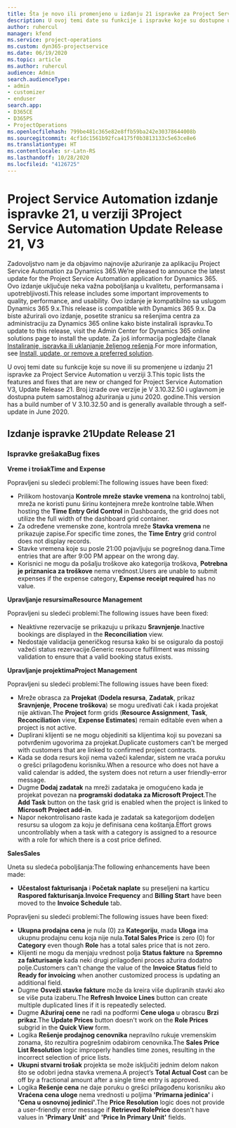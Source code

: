 ```yaml
---
title: Šta je novo ili promenjeno u izdanju 21 ispravke za Project Service Automation u verziji 3
description: U ovoj temi date su funkcije i ispravke koje su dostupne u izdanju 21 ispravke za Project Service Automation u verziji 3.
author: ruhercul
manager: kfend
ms.service: project-operations
ms.custom: dyn365-projectservice
ms.date: 06/19/2020
ms.topic: article
ms.author: ruhercul
audience: Admin
search.audienceType:
- admin
- customizer
- enduser
search.app:
- D365CE
- D365PS
- ProjectOperations
ms.openlocfilehash: 799be481c365e82e8ffb59ba242e30378644008b
ms.sourcegitcommit: 4cf1dc1561b92fca4175f0b3813133c5e63ce8e6
ms.translationtype: HT
ms.contentlocale: sr-Latn-RS
ms.lasthandoff: 10/28/2020
ms.locfileid: "4126725"
---
```

# <a name="project-service-automation-update-release-21-v3"></a><span data-ttu-id="b1c5d-103">Project Service Automation izdanje ispravke 21, u verziji 3</span><span class="sxs-lookup"><span data-stu-id="b1c5d-103">Project Service Automation Update Release 21, V3</span></span>

<span data-ttu-id="b1c5d-104">Zadovoljstvo nam je da objavimo najnovije ažuriranje za aplikaciju Project Service Automation za Dynamics 365.</span><span class="sxs-lookup"><span data-stu-id="b1c5d-104">We’re pleased to announce the latest update for the Project Service Automation application for Dynamics 365.</span></span> <span data-ttu-id="b1c5d-105">Ovo izdanje uključuje neka važna poboljšanja u kvalitetu, performansama i upotrebljivosti.</span><span class="sxs-lookup"><span data-stu-id="b1c5d-105">This release includes some important improvements to quality, performance, and usability.</span></span> <span data-ttu-id="b1c5d-106">Ovo izdanje je kompatibilno sa uslugom Dynamics 365 9.x.</span><span class="sxs-lookup"><span data-stu-id="b1c5d-106">This release is compatible with Dynamics 365 9.x.</span></span> <span data-ttu-id="b1c5d-107">Da biste ažurirali ovo izdanje, posetite stranicu sa rešenjima centra za administraciju za Dynamics 365 online kako biste instalirali ispravku.</span><span class="sxs-lookup"><span data-stu-id="b1c5d-107">To update to this release, visit the Admin Center for Dynamics 365 online solutions page to install the update.</span></span> <span data-ttu-id="b1c5d-108">Za još informacija pogledajte članak [Instaliranje, ispravka ili uklanjanje željenog rešenja](https://docs.microsoft.com/power-platform/admin/install-remove-preferred-solution).</span><span class="sxs-lookup"><span data-stu-id="b1c5d-108">For more information, see [Install, update, or remove a preferred solution](https://docs.microsoft.com/power-platform/admin/install-remove-preferred-solution).</span></span>

<span data-ttu-id="b1c5d-109">U ovoj temi date su funkcije koje su nove ili su promenjene u izdanju 21 ispravke za Project Service Automation u verziji 3.</span><span class="sxs-lookup"><span data-stu-id="b1c5d-109">This topic lists the features and fixes that are new or changed for Project Service Automation V3, Update Release 21.</span></span> <span data-ttu-id="b1c5d-110">Broj izrade ove verzije je V 3.10.32.50 i uglavnom je dostupna putem samostalnog ažuriranja u junu 2020. godine.</span><span class="sxs-lookup"><span data-stu-id="b1c5d-110">This version has a build number of V 3.10.32.50 and is generally available through a self-update in June 2020.</span></span>

## <a name="update-release-21"></a><span data-ttu-id="b1c5d-111">Izdanje ispravke 21</span><span class="sxs-lookup"><span data-stu-id="b1c5d-111">Update Release 21</span></span>

### <a name="bug-fixes"></a><span data-ttu-id="b1c5d-112">Ispravke grešaka</span><span class="sxs-lookup"><span data-stu-id="b1c5d-112">Bug fixes</span></span>

<span data-ttu-id="b1c5d-113">**Vreme i trošak**</span><span class="sxs-lookup"><span data-stu-id="b1c5d-113">**Time and Expense**</span></span>

<span data-ttu-id="b1c5d-114">Popravljeni su sledeći problemi:</span><span class="sxs-lookup"><span data-stu-id="b1c5d-114">The following issues have been fixed:</span></span>

- <span data-ttu-id="b1c5d-115">Prilikom hostovanja **Kontrole mreže stavke vremena** na kontrolnoj tabli, mreža ne koristi punu širinu kontejnera mreže kontrolne table.</span><span class="sxs-lookup"><span data-stu-id="b1c5d-115">When hosting the **Time Entry Grid Control** in Dashboards, the grid does not utilize the full width of the dashboard grid container.</span></span>
- <span data-ttu-id="b1c5d-116">Za određene vremenske zone, kontrola mreže **Stavka vremena** ne prikazuje zapise.</span><span class="sxs-lookup"><span data-stu-id="b1c5d-116">For specific time zones, the **Time Entry** grid control does not display records.</span></span>
- <span data-ttu-id="b1c5d-117">Stavke vremena koje su posle 21:00 pojavljuju se pogrešnog dana.</span><span class="sxs-lookup"><span data-stu-id="b1c5d-117">Time entries that are after 9:00 PM appear on the wrong day.</span></span>
- <span data-ttu-id="b1c5d-118">Korisnici ne mogu da pošalju troškove ako kategorija troškova, **Potrebna je priznanica za troškove** nema vrednost.</span><span class="sxs-lookup"><span data-stu-id="b1c5d-118">Users are unable to submit expenses if the expense category, **Expense receipt required** has no value.</span></span>

<span data-ttu-id="b1c5d-119">**Upravljanje resursima**</span><span class="sxs-lookup"><span data-stu-id="b1c5d-119">**Resource Management**</span></span>

<span data-ttu-id="b1c5d-120">Popravljeni su sledeći problemi:</span><span class="sxs-lookup"><span data-stu-id="b1c5d-120">The following issues have been fixed:</span></span>

- <span data-ttu-id="b1c5d-121">Neaktivne rezervacije se prikazuju u prikazu **Sravnjenje**.</span><span class="sxs-lookup"><span data-stu-id="b1c5d-121">Inactive bookings are displayed in the **Reconciliation** view.</span></span>
- <span data-ttu-id="b1c5d-122">Nedostaje validacija generičkog resursa kako bi se osiguralo da postoji važeći status rezervacije.</span><span class="sxs-lookup"><span data-stu-id="b1c5d-122">Generic resource fulfillment was missing validation to ensure that a valid booking status exists.</span></span>

<span data-ttu-id="b1c5d-123">**Upravljanje projektima**</span><span class="sxs-lookup"><span data-stu-id="b1c5d-123">**Project Management**</span></span>

<span data-ttu-id="b1c5d-124">Popravljeni su sledeći problemi:</span><span class="sxs-lookup"><span data-stu-id="b1c5d-124">The following issues have been fixed:</span></span>

- <span data-ttu-id="b1c5d-125">Mreže obrasca za **Projekat** (**Dodela resursa**, **Zadatak**, prikaz **Sravnjenje**, **Procene troškova**) se mogu uređivati čak i kada projekat nije aktivan.</span><span class="sxs-lookup"><span data-stu-id="b1c5d-125">The **Project** form grids (**Resource Assignment**, **Task**, **Reconciliation** view, **Expense Estimates**) remain editable even when a project is not active.</span></span>
- <span data-ttu-id="b1c5d-126">Duplirani klijenti se ne mogu objediniti sa klijentima koji su povezani sa potvrđenim ugovorima za projekat.</span><span class="sxs-lookup"><span data-stu-id="b1c5d-126">Duplicate customers can't be merged with customers that are linked to confirmed project contracts.</span></span>
- <span data-ttu-id="b1c5d-127">Kada se doda resurs koji nema važeći kalendar, sistem ne vraća poruku o grešci prilagođenu korisniku.</span><span class="sxs-lookup"><span data-stu-id="b1c5d-127">When a resource who does not have a valid calendar is added, the system does not return a user friendly-error message.</span></span>
- <span data-ttu-id="b1c5d-128">Dugme **Dodaj zadatak** na mreži zadataka je omogućeno kada je projekat povezan na **programski dodataka za Microsoft Project**.</span><span class="sxs-lookup"><span data-stu-id="b1c5d-128">The **Add Task** button on the task grid is enabled when the project is linked to **Microsoft Project add-in**.</span></span>
- <span data-ttu-id="b1c5d-129">Napor nekontrolisano raste kada je zadatak sa kategorijom dodeljen resursu sa ulogom za koju je definisana cena koštanja.</span><span class="sxs-lookup"><span data-stu-id="b1c5d-129">Effort grows uncontrollably when a task with a category is assigned to a resource with a role for which there is a cost price defined.</span></span>

<span data-ttu-id="b1c5d-130">**Sales**</span><span class="sxs-lookup"><span data-stu-id="b1c5d-130">**Sales**</span></span>

<span data-ttu-id="b1c5d-131">Uneta su sledeća poboljšanja:</span><span class="sxs-lookup"><span data-stu-id="b1c5d-131">The following enhancements have been made:</span></span>

- <span data-ttu-id="b1c5d-132">**Učestalost fakturisanja** i **Početak naplate** su preseljeni na karticu **Raspored fakturisanja**.</span><span class="sxs-lookup"><span data-stu-id="b1c5d-132">**Invoice Frequency** and **Billing Start** have been moved to the **Invoice Schedule** tab.</span></span>

<span data-ttu-id="b1c5d-133">Popravljeni su sledeći problemi:</span><span class="sxs-lookup"><span data-stu-id="b1c5d-133">The following issues have been fixed:</span></span>

- <span data-ttu-id="b1c5d-134">**Ukupna prodajna cena** je nula (0) za **Kategoriju**, mada **Uloga** ima ukupnu prodajnu cenu koja nije nula.</span><span class="sxs-lookup"><span data-stu-id="b1c5d-134">**Total Sales Price** is zero (0) for **Category** even though **Role** has a total sales price that is not zero.</span></span>
- <span data-ttu-id="b1c5d-135">Klijenti ne mogu da menjaju vrednost polja **Status fakture** na **Spremno za fakturisanje** kada neki drugi prilagođeni proces ažurira dodatno polje.</span><span class="sxs-lookup"><span data-stu-id="b1c5d-135">Customers can't change the value of the **Invoice Status** field to **Ready for invoicing** when another customized process is updating an additional field.</span></span>
- <span data-ttu-id="b1c5d-136">Dugme **Osveži stavke fakture** može da kreira više dupliranih stavki ako se više puta izaberu.</span><span class="sxs-lookup"><span data-stu-id="b1c5d-136">The **Refresh Invoice Lines** button can create multiple duplicated lines if it is repeatedly selected.</span></span>
- <span data-ttu-id="b1c5d-137">Dugme **Ažuriraj cene** ne radi na podformi **Cene uloga** u obrascu **Brzi prikaz**.</span><span class="sxs-lookup"><span data-stu-id="b1c5d-137">The **Update Prices** button doesn't work on the **Role Prices** subgrid in the **Quick View** form.</span></span>
- <span data-ttu-id="b1c5d-138">Logika **Rešenje prodajnog cenovnika** nepravilno rukuje vremenskim zonama, što rezultira pogrešnim odabirom cenovnika.</span><span class="sxs-lookup"><span data-stu-id="b1c5d-138">The **Sales Price List Resolution** logic improperly handles time zones, resulting in the incorrect selection of price lists.</span></span>
- <span data-ttu-id="b1c5d-139">**Ukupni stvarni trošak** projekta se može isključiti jednim delom nakon što se odobri jedna stavka vremena.</span><span class="sxs-lookup"><span data-stu-id="b1c5d-139">A project’s **Total Actual Cost** can be off by a fractional amount after a single time entry is approved.</span></span>
- <span data-ttu-id="b1c5d-140">Logika **Rešenje cena** ne daje poruku o grešci prilagođenu korisniku ako **Vraćena cena uloge** nema vrednosti u poljima **'Primarna jedinica'** i **'Cena u osnovnoj jedinici'**.</span><span class="sxs-lookup"><span data-stu-id="b1c5d-140">The **Price Resolution** logic does not provide a user-friendly error message if **Retrieved RolePrice** doesn't have values in **'Primary Unit'** and **'Price In Primary Unit'** fields.</span></span>
